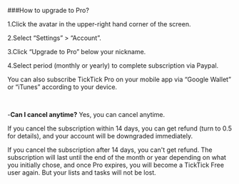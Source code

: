 ###How to upgrade to Pro?

1.Click the avatar in the upper-right hand corner of the screen.

2.Select “Settings” > “Account”.

3.Click “Upgrade to Pro” below your nickname.

4.Select period (monthly or yearly) to complete subscription via Paypal.

You can also subscribe TickTick Pro on your mobile app via “Google Wallet” or “iTunes” according to your device.

<br />

-**Can I cancel anytime?**
Yes, you can cancel anytime. 

If you cancel the subscription within 14 days, you can get refund (turn to 0.5 for details), and your account will be downgraded immediately. 

If you cancel the subscription after 14 days, you can't get refund. The subscription will last until the end of the month or year depending on what you initially chose, and once Pro expires, you will become a TickTick Free user again. But your lists and tasks will not be lost.
